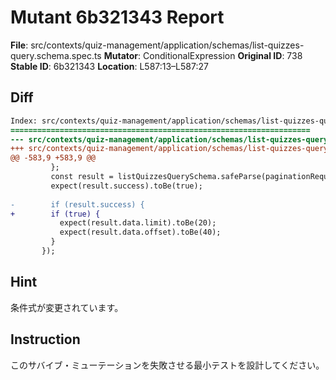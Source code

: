 # Mutant 6b321343 Report

**File**: src/contexts/quiz-management/application/schemas/list-quizzes-query.schema.spec.ts
**Mutator**: ConditionalExpression
**Original ID**: 738
**Stable ID**: 6b321343
**Location**: L587:13–L587:27

## Diff

```diff
Index: src/contexts/quiz-management/application/schemas/list-quizzes-query.schema.spec.ts
===================================================================
--- src/contexts/quiz-management/application/schemas/list-quizzes-query.schema.spec.ts	original
+++ src/contexts/quiz-management/application/schemas/list-quizzes-query.schema.spec.ts	mutated #738
@@ -583,9 +583,9 @@
         };
         const result = listQuizzesQuerySchema.safeParse(paginationRequest);
         expect(result.success).toBe(true);
 
-        if (result.success) {
+        if (true) {
           expect(result.data.limit).toBe(20);
           expect(result.data.offset).toBe(40);
         }
       });
```

## Hint

条件式が変更されています。

## Instruction

このサバイブ・ミューテーションを失敗させる最小テストを設計してください。
